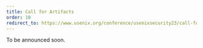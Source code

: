 ```yaml
---
title: Call for Artifacts
order: 10
redirect_to: https://www.usenix.org/conference/usenixsecurity23/call-for-artifacts
---
```


To be announced soon.